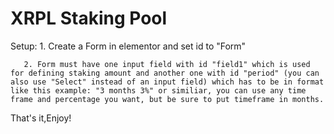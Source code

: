 ﻿# XRPL Staking Pool
Setup: 1. Create a Form in elementor and set id to "Form"

       2. Form must have one input field with id "field1" which is used for defining staking amount and another one with id "period" (you can also use "Select" instead of an input field) which has to be in format like this example: "3 months 3%" or similiar, you can use any time frame and percentage you want, but be sure to put timeframe in months.

That's it,Enjoy!
